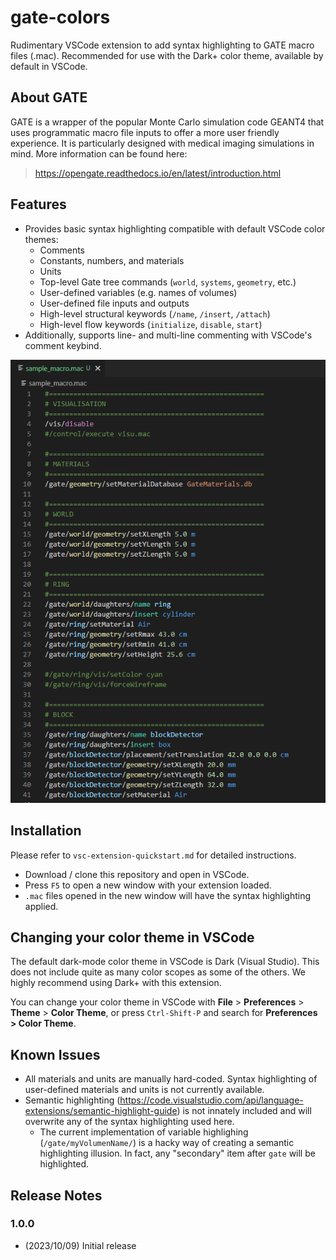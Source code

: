 # gate-colors

Rudimentary VSCode extension to add syntax highlighting to GATE macro files (.mac). Recommended for use with the Dark+ color theme, available by default in VSCode.

## About GATE
GATE is a wrapper of the popular Monte Carlo simulation code GEANT4 that uses programmatic macro file inputs to offer a more user friendly experience. It is particularly designed with medical imaging simulations in mind. More information can be found here: 
> https://opengate.readthedocs.io/en/latest/introduction.html 

## Features

- Provides basic syntax highlighting compatible with default VSCode color themes:
    - Comments
    - Constants, numbers, and materials
    - Units
    - Top-level Gate tree commands (```world```, ```systems```, ```geometry```, etc.)
    - User-defined variables (e.g. names of volumes)
    - User-defined file inputs and outputs
    - High-level structural keywords (```/name```, ```/insert```, ```/attach```)
    - High-level flow keywords (```initialize```, ```disable```, ```start```)
- Additionally, supports line- and multi-line commenting with VSCode's comment keybind.

![screenshot of syntax color on example .mac file](demo.png)

<!-- ## Requirements

If you have any requirements or dependencies, add a section describing those and how to install and configure them. -->

<!-- ## Extension Settings -->

<!-- Include if your extension adds any VS Code settings through the `contributes.configuration` extension point.

For example:

This extension contributes the following settings:

* `myExtension.enable`: Enable/disable this extension.
* `myExtension.thing`: Set to `blah` to do something. -->

## Installation
Please refer to ```vsc-extension-quickstart.md``` for detailed instructions.
- Download / clone this repository and open in VSCode.
- Press `F5` to open a new window with your extension loaded.
- `.mac` files opened in the new window will have the syntax highlighting applied.

## Changing your color theme in VSCode
The default dark-mode color theme in VSCode is Dark (Visual Studio). This does not include quite as many color scopes as some of the others. We highly recommend using Dark+ with this extension. 

You can change your color theme in VSCode with **File** > **Preferences** > **Theme** > **Color Theme**, or press ```Ctrl-Shift-P``` and search for **Preferences > Color Theme**.

## Known Issues
- All materials and units are manually hard-coded. Syntax highlighting of user-defined materials and units is not currently available.
- Semantic highlighting (https://code.visualstudio.com/api/language-extensions/semantic-highlight-guide) is not innately included and will overwrite any of the syntax highlighting used here.
    - The current implementation of variable highlighing (```/gate/myVolumenName/```) is a hacky way of creating a semantic highlighting illusion. In fact, any "secondary" item after ```gate``` will be highlighted.

## Release Notes


### 1.0.0
- (2023/10/09) Initial release
